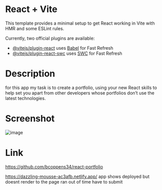 # React + Vite

This template provides a minimal setup to get React working in Vite with HMR and some ESLint rules.

Currently, two official plugins are available:

- [@vitejs/plugin-react](https://github.com/vitejs/vite-plugin-react/blob/main/packages/plugin-react/README.md) uses [Babel](https://babeljs.io/) for Fast Refresh
- [@vitejs/plugin-react-swc](https://github.com/vitejs/vite-plugin-react-swc) uses [SWC](https://swc.rs/) for Fast Refresh

# Description 
for this app my task is to create a portfolio, using your new React skills
to help set you apart from other developers whose portfolios don’t use the 
latest technologies.

# Screenshot
![image](https://github.com/bcoppens34/react-portfolio/assets/138166854/5ca76591-b400-48e0-bcde-5c8608a71bea)

# Link
https://github.com/bcoppens34/react-portfolio

https://dazzling-mousse-ac3afb.netlify.app/
app shows deployed but doesnt render to the page 
ran out of time have to submit

